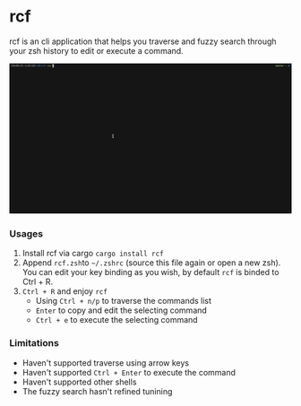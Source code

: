 # rcf

rcf is an cli application that helps you traverse and fuzzy search through your zsh history to edit or execute a command.

![demo](resource/demo.gif)

### Usages

1. Install rcf via cargo `cargo install rcf`
1. Append `rcf.zsh`to `~/.zshrc` (source this file again or open a new zsh). You can edit your key binding as you wish, by default `rcf` is binded to Ctrl + R.
1. `Ctrl + R` and enjoy `rcf`
	- Using `Ctrl + n/p` to traverse the commands list
	- `Enter` to copy and edit the selecting command
	- `Ctrl + e` to execute the selecting command
	
### Limitations

- Haven't supported traverse using arrow keys
- Haven't supported `Ctrl + Enter` to execute the command
- Haven't supported other shells
- The fuzzy search hasn't refined tunining